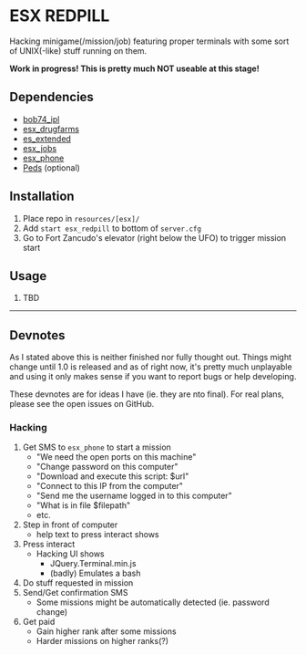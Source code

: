 # ESX REDPILL

Hacking minigame(/mission/job) featuring proper terminals with some sort of UNIX(-like) stuff running on them.

**Work in progress! This is pretty much NOT useable at this stage!**

## Dependencies

- [bob74_ipl](https://github.com/Bob74/bob74_ipl/)
- [esx_drugfarms](https://github.com/lfuelling/esx_drugfarms/)
- [es_extended](https://github.com/ESX-Org/es_extended)
- [esx_jobs](https://github.com/ESX-Org/esx_jobs)
- [esx_phone](https://github.com/ESX-Org/esx_phone)
- [Peds](https://github.com/SFL-Master/Peds) (optional)

## Installation

1. Place repo in `resources/[esx]/`
2. Add `start esx_redpill` to bottom of `server.cfg`
3. Go to Fort Zancudo's elevator (right below the UFO) to trigger mission start

## Usage

1. TBD

-------------------------

## Devnotes

As I stated above this is neither finished nor fully thought out. 
Things might change until 1.0 is released and as of right now, it's pretty much unplayable and using it only makes sense if you want to report bugs or help developing.

These devnotes are for ideas I have (ie. they are nto final). For real plans, please see the open issues on GitHub.

### Hacking

1. Get SMS to `esx_phone` to start a mission
    - "We need the open ports on this machine"
    - "Change password on this computer"
    - "Download and execute this script: $url"
    - "Connect to this IP from the computer"
    - "Send me the username logged in to this computer"
    - "What is in file $filepath"
    - etc.
1. Step in front of computer
    - help text to press interact shows
2. Press interact
    - Hacking UI shows
        - JQuery.Terminal.min.js
        - (badly) Emulates a bash
3. Do stuff requested in mission
4. Send/Get confirmation SMS
    - Some missions might be automatically detected (ie. password change)
5. Get paid
    - Gain higher rank after some missions
    - Harder missions on higher ranks(?)